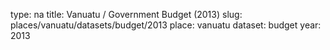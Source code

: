 type: na
title: Vanuatu / Government Budget (2013)
slug: places/vanuatu/datasets/budget/2013
place: vanuatu
dataset: budget
year: 2013
